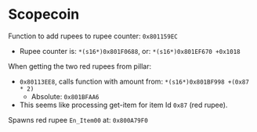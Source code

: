Scopecoin
=========

Function to add rupees to rupee counter: `0x801159EC`
- Rupee counter is: `*(s16*)0x801F0688`, or: `*(s16*)0x801EF670 +0x1018`

When getting the two red rupees from pillar:
- `0x80113EE8`, calls function with amount from: `*(s16*)0x801BF998 +(0x87 * 2)`
  - Absolute: `0x801BFAA6`
- This seems like processing get-item for item Id `0x87` (red rupee).

Spawns red rupee `En_Item00` at: `0x800A79F0`
